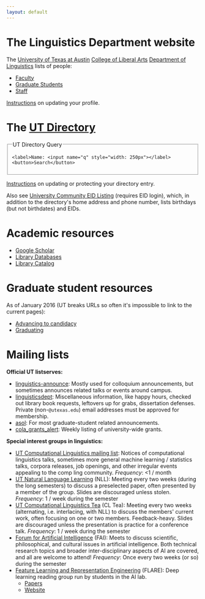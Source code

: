 ```yaml
---
layout: default
---
```

# The Linguistics Department website

The [University of Texas at Austin](https://www.utexas.edu/) [College of Liberal Arts](https://liberalarts.utexas.edu/index.php) [Department of Linguistics](https://liberalarts.utexas.edu/linguistics/) lists of people:

* [Faculty](https://liberalarts.utexas.edu/linguistics/faculty/index.php)
* [Graduate Students](https://liberalarts.utexas.edu/linguistics/graduate/gradstudents/list.php)
* [Staff](https://liberalarts.utexas.edu/linguistics/staff.php)

[Instructions](/personal-information#profile) on updating your profile.


# The [UT Directory](http://www.utexas.edu/directory/)

<form action="https://directory.utexas.edu/index.php" method="get">
  <fieldset>
    <legend>UT Directory Query</legend>

    <label>Name: <input name="q" style="width: 250px"></label>
    <button>Search</button>
  </fieldset>
</form>

[Instructions](/personal-information#privacy) on updating or protecting your directory entry.

Also see [University Community EID Listing](https://utdirect.utexas.edu/webapps/eidlisting/) (requires EID login), which, in addition to the directory's home address and phone number, lists birthdays (but not birthdates) and EIDs.

# Academic resources

* [Google Scholar](https://scholar-google-com.ezproxy.lib.utexas.edu/)
* [Library Databases](https://login.ezproxy.lib.utexas.edu/menu)
* [Library Catalog](http://catalog.lib.utexas.edu/)


# Graduate student resources

As of January 2016 (UT breaks URLs so often it's impossible to link to the current pages):

* [Advancing to candidacy](https://web.archive.org/web/20160120225524/http://www.utexas.edu/ogs/pdn/candidacy.html)
* [Graduating](https://web.archive.org/web/20160111174519/http://www.utexas.edu/ogs/pdn/deadlines/doc_fall.html)


# Mailing lists

**Official UT listserves:**

* [linguistics-announce](https://utlists.utexas.edu/sympa/info/linguistics-announce): Mostly used for colloquium announcements, but sometimes announces related talks or events around campus.
* [linguisticsdept](https://utlists.utexas.edu/sympa/info/linguisticsdept): Miscellaneous information, like happy hours, checked out library book requests, leftovers up for grabs, dissertation defenses. Private (non-`@utexas.edu`) email addresses must be approved for membership.
* [asol](https://utlists.utexas.edu/sympa/info/asol): For most graduate-student related announcements.
* [cola_grants_alert](https://utlists.utexas.edu/sympa/info/cola_grants_alert): Weekly listing of university-wide grants.

**Special interest groups in linguistics:**

* [UT Computational Linguistics mailing list](https://groups.google.com/forum/#!forum/ut-compling):
  Notices of computational linguistics talks, sometimes more general machine learning / statistics talks, corpora releases, job openings, and other irregular events appealing to the comp ling community.
    _Frequency_: &lt;1 / month
* [UT Natural Language Learning](https://groups.google.com/forum/#!forum/ut-nll) (NLL):
  Meeting every two weeks (during the long semesters) to discuss a preselected paper, often presented by a member of the group. Slides are discouraged unless stolen.
    _Frequency_: 1 / week during the semester
* [UT Computational Linguistics Tea](https://groups.google.com/forum/#!forum/utcl-tea) (CL Tea):
  Meeting every two weeks (alternating, i.e. interlacing, with NLL) to discuss the members' current work, often focusing on one or two members. Feedback-heavy. Slides are discouraged unless the presentation is practice for a conference talk.
    _Frequency_: 1 / week during the semester
* [Forum for Artificial Intelligence](http://www.cs.utexas.edu/~ai-lab/fai/) (FAI):
  Meets to discuss scientific, philosophical, and cultural issues in artificial intelligence. Both technical research topics and broader inter-disciplinary aspects of AI are covered, and all are welcome to attend!
    _Frequency_: Once every two weeks (or so) during the semester
* [Feature Learning and Representation Engineering](https://groups.google.com/forum/#!forum/ut-flare) (FLARE):
  Deep learning reading group run by students in the AI lab.
  - [Papers](https://docs.google.com/spreadsheets/d/12WDmcBDhQiRdup18GliV1PaeNkqIFZRT9AOcZmTcvec/edit)
  - [Website](http://www.cs.utexas.edu/~ml/flare/)
